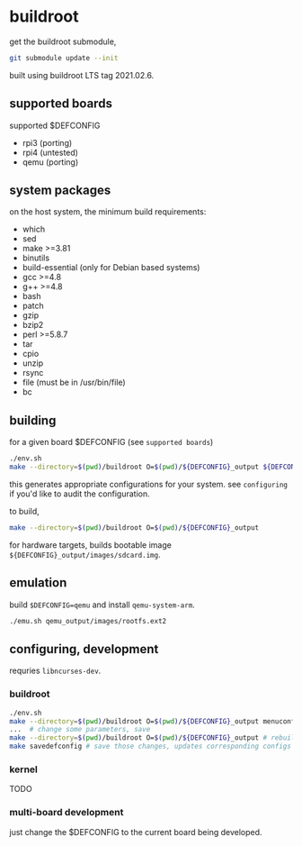 # buildroot

get the buildroot submodule,

```sh
git submodule update --init
```

built using buildroot LTS tag 2021.02.6.

## supported boards
supported $DEFCONFIG
- rpi3 (porting)
- rpi4 (untested)
- qemu (porting)

## system packages
on the host system, the minimum build requirements:

- which
- sed
- make >=3.81
- binutils
- build-essential (only for Debian based systems)
- gcc >=4.8
- g++ >=4.8
- bash
- patch
- gzip
- bzip2
- perl >=5.8.7
- tar
- cpio
- unzip
- rsync
- file (must be in /usr/bin/file)
- bc

## building
for a given board $DEFCONFIG (see `supported boards`)

```sh
./env.sh
make --directory=$(pwd)/buildroot O=$(pwd)/${DEFCONFIG}_output ${DEFCONFIG}_defconfig
```

this generates appropriate configurations for your system.
see `configuring` if you'd like to audit the configuration.

to build,

```sh
make --directory=$(pwd)/buildroot O=$(pwd)/${DEFCONFIG}_output
```

for hardware targets, builds bootable image `${DEFCONFIG}_output/images/sdcard.img`.

## emulation
build `$DEFCONFIG=qemu` and install `qemu-system-arm`.

```sh
./emu.sh qemu_output/images/rootfs.ext2
```

## configuring, development
requries `libncurses-dev`.

### buildroot
```sh
./env.sh
make --directory=$(pwd)/buildroot O=$(pwd)/${DEFCONFIG}_output menuconfig
...  # change some parameters, save
make --directory=$(pwd)/buildroot O=$(pwd)/${DEFCONFIG}_output # rebuild
make savedefconfig # save those changes, updates corresponding configs `accessilbility-oscilloscope/config/`.
```

### kernel
TODO

### multi-board development
just change the $DEFCONFIG to the current board being developed.

